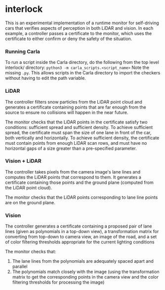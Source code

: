 # interlock

This is an experimental implementation of a runtime monitor for self-driving cars that verifies aspects of perception in both LiDAR and vision. In each example, a controller passes a certificate to the monitor, which uses the certificate to either confirm or deny the safety of the situation. 

### Running Carla

To run a script inside the Carla directory, do the following from the top level interlock/ directory: `python3 -m carla_scripts.<script_name>` Note the missing `.py`. This allows scripts in the Carla directory to import the checkers without having to edit the path variable.

### LiDAR
The controller filters snow particles from the LiDAR point cloud and generates a certificate containing points that are far enough from the source to ensure no collisions will happen in the near future. 

The monitor checks that the LiDAR points in the certificate satisfy two conditions: sufficient spread and sufficient density. To achieve sufficient spread, the certificate must span the size of one lane in front of the car, both vertically and horizontally. To achieve sufficient density, the certificate must contain points from enough LiDAR scan rows, and must have no horizontal gaps of a size greater than a pre-specified parameter.

### Vision + LiDAR
The controller takes pixels from the camera image's lane lines and computes the LiDAR points that correspond to them. It generates a certificate containing those points and the ground plane (computed from the LiDAR point cloud).

The monitor checks that the LiDAR points corresponding to lane line points are on the ground plane. 

### Vision
The controller generates a certificate containing a proposed pair of lane lines (given as polynomials in a top-down view), a transformation matrix for converting from top-down to camera view, an image of the road, and a set of color filtering thresholds appropriate for the current lighting conditions

The monitor checks that:
1. The lane lines from the polynomials are adequately spaced apart and parallel
2. The polynomials match closely with the image (using the transformation matrix to get the corresponding points in the camera view and the color filtering thresholds for processing the image)
